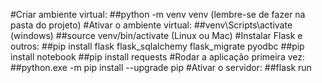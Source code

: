 #Criar ambiente virtual:
	##python -m venv venv (lembre-se de fazer na pasta do projeto)
#Ativar o ambiente virtual:
	##venv\Scripts\activate (windows)
	##source venv/bin/activate (Linux ou Mac)
#Instalar Flask e outros:
	##pip install flask flask_sqlalchemy flask_migrate pyodbc
 	##pip install notebook
    ##pip install requests
#Rodar a aplicação primeira vez:
	##python.exe -m pip install --upgrade pip
#Ativar o servidor:
	##flask run